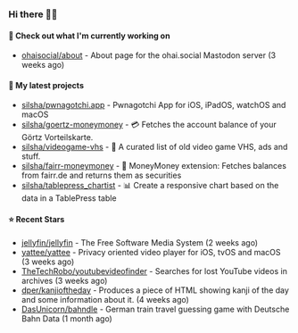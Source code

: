 ### Hi there 🦊👋

#### 👷 Check out what I'm currently working on

- [ohaisocial/about](https://github.com/ohaisocial/about) - About page for the ohai.social Mastodon server (3 weeks ago)

#### 🌱 My latest projects

- [silsha/pwnagotchi.app](https://github.com/silsha/pwnagotchi.app) - Pwnagotchi App for iOS, iPadOS, watchOS and macOS
- [silsha/goertz-moneymoney](https://github.com/silsha/goertz-moneymoney) - 💳 Fetches the account balance of your Görtz Vorteilskarte.
- [silsha/videogame-vhs](https://github.com/silsha/videogame-vhs) - 👾 A curated list of old video game VHS, ads and stuff.
- [silsha/fairr-moneymoney](https://github.com/silsha/fairr-moneymoney) - 💸 MoneyMoney extension: Fetches balances from fairr.de and returns them as securities
- [silsha/tablepress_chartist](https://github.com/silsha/tablepress_chartist) - 📊 Create a responsive chart based on the data in a TablePress table

#### ⭐ Recent Stars

- [jellyfin/jellyfin](https://github.com/jellyfin/jellyfin) - The Free Software Media System (2 weeks ago)
- [yattee/yattee](https://github.com/yattee/yattee) - Privacy oriented video player for iOS, tvOS and macOS (3 weeks ago)
- [TheTechRobo/youtubevideofinder](https://github.com/TheTechRobo/youtubevideofinder) - Searches for lost YouTube videos in archives (3 weeks ago)
- [dper/kanjioftheday](https://github.com/dper/kanjioftheday) - Produces a piece of HTML showing kanji of the day and some information about it. (4 weeks ago)
- [DasUnicorn/bahndle](https://github.com/DasUnicorn/bahndle) - German train travel guessing game with Deutsche Bahn Data (1 month ago)
